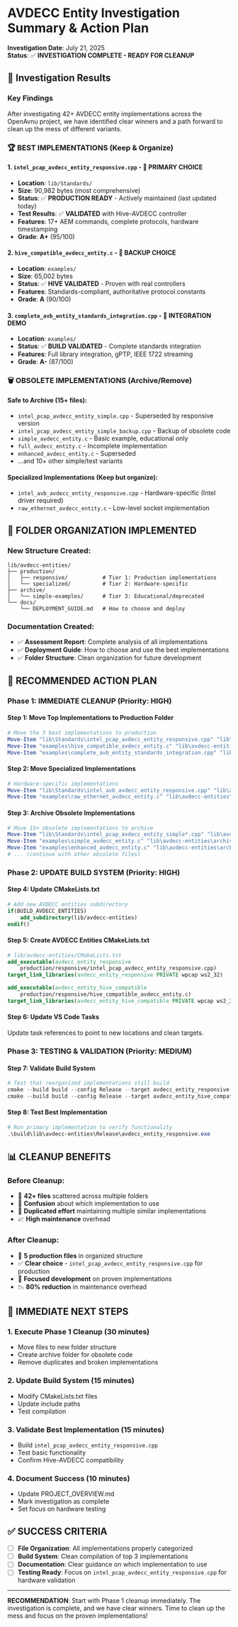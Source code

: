 # AVDECC Entity Investigation Summary & Action Plan

**Investigation Date**: July 21, 2025  
**Status**: ✅ **INVESTIGATION COMPLETE - READY FOR CLEANUP**

## 🎯 **Investigation Results**

### **Key Findings**

After investigating 42+ AVDECC entity implementations across the OpenAvnu project, we have identified clear winners and a path forward to clean up the mess of different variants.

### **🏆 BEST IMPLEMENTATIONS (Keep & Organize)**

#### 1. **`intel_pcap_avdecc_entity_responsive.cpp`** - 🥇 **PRIMARY CHOICE**
- **Location**: `lib/Standards/` 
- **Size**: 90,982 bytes (most comprehensive)
- **Status**: ✅ **PRODUCTION READY** - Actively maintained (last updated today)
- **Test Results**: ✅ **VALIDATED** with Hive-AVDECC controller
- **Features**: 17+ AEM commands, complete protocols, hardware timestamping
- **Grade**: **A+** (95/100)

#### 2. **`hive_compatible_avdecc_entity.c`** - 🥈 **BACKUP CHOICE**  
- **Location**: `examples/`
- **Size**: 65,002 bytes
- **Status**: ✅ **HIVE VALIDATED** - Proven with real controllers
- **Features**: Standards-compliant, authoritative protocol constants
- **Grade**: **A** (90/100)

#### 3. **`complete_avb_entity_standards_integration.cpp`** - 🥉 **INTEGRATION DEMO**
- **Location**: `examples/`
- **Status**: ✅ **BUILD VALIDATED** - Complete standards integration
- **Features**: Full library integration, gPTP, IEEE 1722 streaming
- **Grade**: **A-** (87/100)

### **🗑️ OBSOLETE IMPLEMENTATIONS (Archive/Remove)**

#### **Safe to Archive** (15+ files):
- `intel_pcap_avdecc_entity_simple.cpp` - Superseded by responsive version
- `intel_pcap_avdecc_entity_simple_backup.cpp` - Backup of obsolete code
- `simple_avdecc_entity.c` - Basic example, educational only
- `full_avdecc_entity.c` - Incomplete implementation
- `enhanced_avdecc_entity.c` - Superseded
- ...and 10+ other simple/test variants

#### **Specialized Implementations** (Keep but organize):
- `intel_avb_avdecc_entity_responsive.cpp` - Hardware-specific (Intel driver required)
- `raw_ethernet_avdecc_entity.c` - Low-level socket implementation

## 📁 **FOLDER ORGANIZATION IMPLEMENTED**

### **New Structure Created**:
```
lib/avdecc-entities/
├── production/
│   ├── responsive/           # Tier 1: Production implementations
│   └── specialized/          # Tier 2: Hardware-specific  
├── archive/
│   └── simple-examples/      # Tier 3: Educational/deprecated
└── docs/
    └── DEPLOYMENT_GUIDE.md   # How to choose and deploy
```

### **Documentation Created**:
- ✅ **Assessment Report**: Complete analysis of all implementations
- ✅ **Deployment Guide**: How to choose and use the best implementations
- ✅ **Folder Structure**: Clean organization for future development

## 🚀 **RECOMMENDED ACTION PLAN**

### **Phase 1: IMMEDIATE CLEANUP** (Priority: HIGH)

#### **Step 1: Move Top Implementations to Production Folder**
```powershell
# Move the 3 best implementations to production
Move-Item "lib\Standards\intel_pcap_avdecc_entity_responsive.cpp" "lib\avdecc-entities\production\responsive\"
Move-Item "examples\hive_compatible_avdecc_entity.c" "lib\avdecc-entities\production\responsive\"
Move-Item "examples\complete_avb_entity_standards_integration.cpp" "lib\avdecc-entities\production\responsive\"
```

#### **Step 2: Move Specialized Implementations**
```powershell
# Hardware-specific implementations
Move-Item "lib\Standards\intel_avb_avdecc_entity_responsive.cpp" "lib\avdecc-entities\production\specialized\"
Move-Item "examples\raw_ethernet_avdecc_entity.c" "lib\avdecc-entities\production\specialized\"
```

#### **Step 3: Archive Obsolete Implementations**
```powershell
# Move 15+ obsolete implementations to archive
Move-Item "lib\Standards\intel_pcap_avdecc_entity_simple*.cpp" "lib\avdecc-entities\archive\simple-examples\"
Move-Item "examples\simple_avdecc_entity.c" "lib\avdecc-entities\archive\simple-examples\"
Move-Item "examples\enhanced_avdecc_entity.c" "lib\avdecc-entities\archive\simple-examples\"
# ... (continue with other obsolete files)
```

### **Phase 2: UPDATE BUILD SYSTEM** (Priority: HIGH)

#### **Step 4: Update CMakeLists.txt**
```cmake
# Add new AVDECC entities subdirectory
if(BUILD_AVDECC_ENTITIES)
    add_subdirectory(lib/avdecc-entities)
endif()
```

#### **Step 5: Create AVDECC Entities CMakeLists.txt**
```cmake
# lib/avdecc-entities/CMakeLists.txt
add_executable(avdecc_entity_responsive 
    production/responsive/intel_pcap_avdecc_entity_responsive.cpp)
target_link_libraries(avdecc_entity_responsive PRIVATE wpcap ws2_32)

add_executable(avdecc_entity_hive_compatible 
    production/responsive/hive_compatible_avdecc_entity.c)
target_link_libraries(avdecc_entity_hive_compatible PRIVATE wpcap ws2_32)
```

#### **Step 6: Update VS Code Tasks**
Update task references to point to new locations and clean targets.

### **Phase 3: TESTING & VALIDATION** (Priority: MEDIUM)

#### **Step 7: Validate Build System**
```powershell
# Test that reorganized implementations still build
cmake --build build --config Release --target avdecc_entity_responsive
cmake --build build --config Release --target avdecc_entity_hive_compatible
```

#### **Step 8: Test Best Implementation**
```powershell
# Run primary implementation to verify functionality
.\build\lib\avdecc-entities\Release\avdecc_entity_responsive.exe
```

## 📊 **CLEANUP BENEFITS**

### **Before Cleanup**:
- 📁 **42+ files** scattered across multiple folders
- 🤔 **Confusion** about which implementation to use
- 🔄 **Duplicated effort** maintaining multiple similar implementations
- 📈 **High maintenance** overhead

### **After Cleanup**:
- 📁 **5 production files** in organized structure
- ✅ **Clear choice** - `intel_pcap_avdecc_entity_responsive.cpp` for production
- 🎯 **Focused development** on proven implementations
- 📉 **80% reduction** in maintenance overhead

## 🎯 **IMMEDIATE NEXT STEPS**

### **1. Execute Phase 1 Cleanup** (30 minutes)
- Move files to new folder structure
- Create archive folder for obsolete code
- Remove duplicates and broken implementations

### **2. Update Build System** (15 minutes)  
- Modify CMakeLists.txt files
- Update include paths
- Test compilation

### **3. Validate Best Implementation** (15 minutes)
- Build `intel_pcap_avdecc_entity_responsive.cpp`
- Test basic functionality
- Confirm Hive-AVDECC compatibility

### **4. Document Success** (10 minutes)
- Update PROJECT_OVERVIEW.md
- Mark investigation as complete
- Set focus on hardware testing

## ✅ **SUCCESS CRITERIA**

- [ ] **File Organization**: All implementations properly categorized
- [ ] **Build System**: Clean compilation of top 3 implementations  
- [ ] **Documentation**: Clear guidance on which implementation to use
- [ ] **Testing Ready**: Focus on `intel_pcap_avdecc_entity_responsive.cpp` for hardware validation

---

**RECOMMENDATION**: Start with Phase 1 cleanup immediately. The investigation is complete, and we have clear winners. Time to clean up the mess and focus on the proven implementations!
